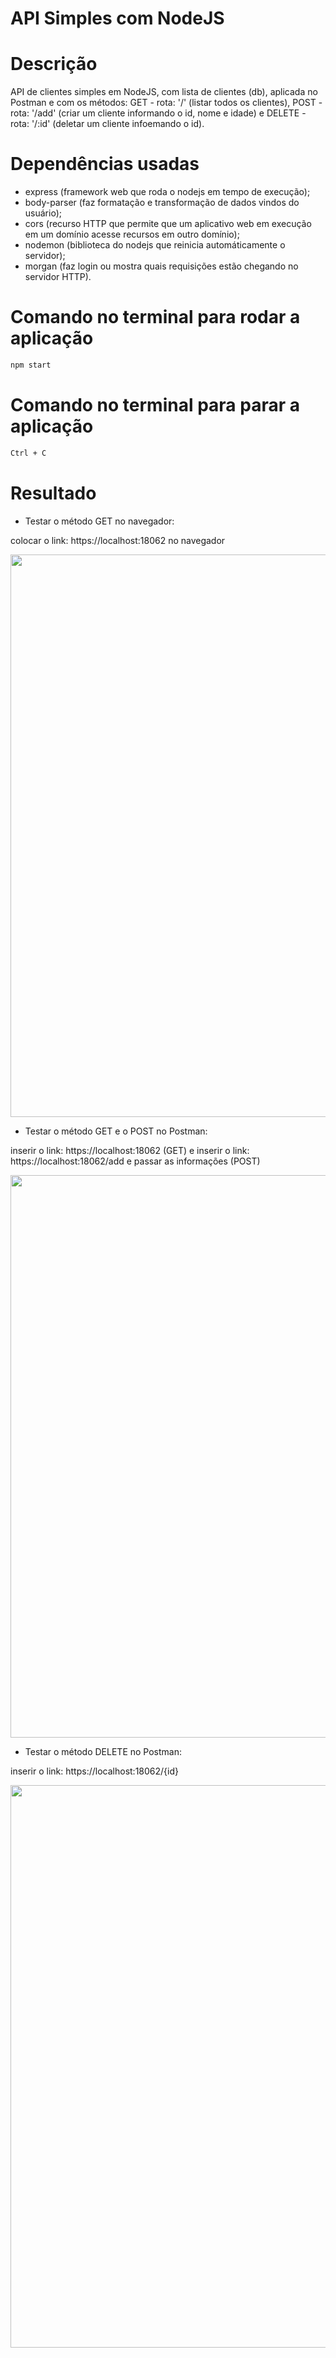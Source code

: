 # API Simples com NodeJS

# Descrição

API de clientes simples em NodeJS, com lista de clientes (db), aplicada no Postman e com os métodos: GET - rota: '/' (listar todos os clientes), POST - rota: '/add' (criar um cliente informando o id, nome e idade) e DELETE - rota: '/:id' (deletar um cliente infoemando o id).

# Dependências usadas

- express (framework web que roda o nodejs em tempo de execução); 
- body-parser (faz formatação e transformação de dados vindos do usuário);
- cors (recurso HTTP que permite que um aplicativo web em execução em um domínio acesse recursos em outro domínio); 
- nodemon (biblioteca do nodejs que reinicia automáticamente o servidor); 
- morgan (faz login ou mostra quais requisições estão chegando no servidor HTTP).

# Comando no terminal para rodar a aplicação

```bash
npm start
```

# Comando no terminal para parar a aplicação

```bash
Ctrl + C
```

# Resultado

- Testar o método GET no navegador:

colocar o link: https://localhost:18062 no navegador

<span>
      <img src="https://user-images.githubusercontent.com/85804895/137651291-416f826e-8f13-469b-9025-5cff1dfa4ed5.gif", width=900>
</span>

- Testar o método GET e o POST no Postman:

inserir o link: https://localhost:18062 (GET) e 
inserir o link: https://localhost:18062/add e passar as informações (POST)

<span>
      <img src="https://user-images.githubusercontent.com/85804895/137651545-92627b6c-9cdc-4c03-a2e3-d6433c01027a.gif", width=900>
</span>

- Testar o método DELETE no Postman:

inserir o link: https://localhost:18062/{id}

<span>
      <img src="https://user-images.githubusercontent.com/85804895/137651676-ac42c9c3-f388-4452-ac73-e0a141b58720.gif", width=900>
</span>




